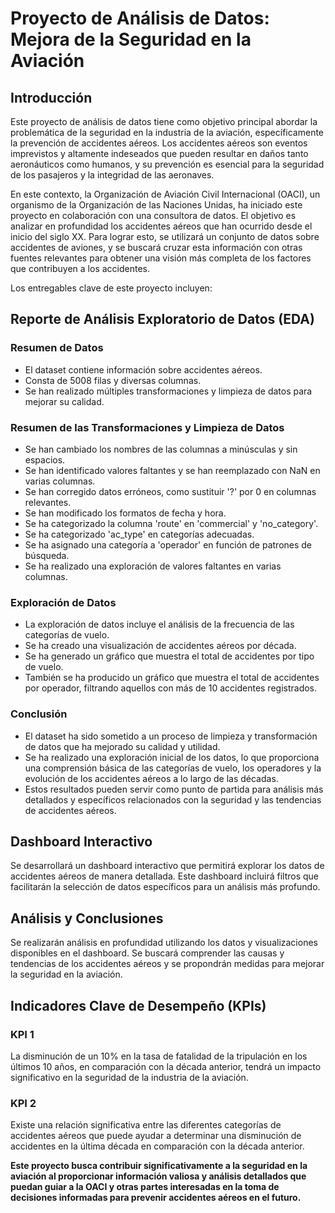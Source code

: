 # Proyecto de Análisis de Datos: Mejora de la Seguridad en la Aviación

## Introducción

Este proyecto de análisis de datos tiene como objetivo principal abordar la problemática de la seguridad en la industria de la aviación, específicamente la prevención de accidentes aéreos. Los accidentes aéreos son eventos imprevistos y altamente indeseados que pueden resultar en daños tanto aeronáuticos como humanos, y su prevención es esencial para la seguridad de los pasajeros y la integridad de las aeronaves.

En este contexto, la Organización de Aviación Civil Internacional (OACI), un organismo de la Organización de las Naciones Unidas, ha iniciado este proyecto en colaboración con una consultora de datos. El objetivo es analizar en profundidad los accidentes aéreos que han ocurrido desde el inicio del siglo XX. Para lograr esto, se utilizará un conjunto de datos sobre accidentes de aviones, y se buscará cruzar esta información con otras fuentes relevantes para obtener una visión más completa de los factores que contribuyen a los accidentes.

Los entregables clave de este proyecto incluyen:

## Reporte de Análisis Exploratorio de Datos (EDA)

### Resumen de Datos

- El dataset contiene información sobre accidentes aéreos.
- Consta de 5008 filas y diversas columnas.
- Se han realizado múltiples transformaciones y limpieza de datos para mejorar su calidad.

### Resumen de las Transformaciones y Limpieza de Datos

- Se han cambiado los nombres de las columnas a minúsculas y sin espacios.
- Se han identificado valores faltantes y se han reemplazado con NaN en varias columnas.
- Se han corregido datos erróneos, como sustituir '?' por 0 en columnas relevantes.
- Se han modificado los formatos de fecha y hora.
- Se ha categorizado la columna 'route' en 'commercial' y 'no_category'.
- Se ha categorizado 'ac_type' en categorías adecuadas.
- Se ha asignado una categoría a 'operador' en función de patrones de búsqueda.
- Se ha realizado una exploración de valores faltantes en varias columnas.

### Exploración de Datos

- La exploración de datos incluye el análisis de la frecuencia de las categorías de vuelo.
- Se ha creado una visualización de accidentes aéreos por década.
- Se ha generado un gráfico que muestra el total de accidentes por tipo de vuelo.
- También se ha producido un gráfico que muestra el total de accidentes por operador, filtrando aquellos con más de 10 accidentes registrados.

### Conclusión

- El dataset ha sido sometido a un proceso de limpieza y transformación de datos que ha mejorado su calidad y utilidad.
- Se ha realizado una exploración inicial de los datos, lo que proporciona una comprensión básica de las categorías de vuelo, los operadores y la evolución de los accidentes aéreos a lo largo de las décadas.
- Estos resultados pueden servir como punto de partida para análisis más detallados y específicos relacionados con la seguridad y las tendencias de accidentes aéreos.

## Dashboard Interactivo

Se desarrollará un dashboard interactivo que permitirá explorar los datos de accidentes aéreos de manera detallada. Este dashboard incluirá filtros que facilitarán la selección de datos específicos para un análisis más profundo.

## Análisis y Conclusiones

Se realizarán análisis en profundidad utilizando los datos y visualizaciones disponibles en el dashboard. Se buscará comprender las causas y tendencias de los accidentes aéreos y se propondrán medidas para mejorar la seguridad en la aviación.

## Indicadores Clave de Desempeño (KPIs)

### KPI 1
La disminución de un 10% en la tasa de fatalidad de la tripulación en los últimos 10 años, en comparación con la década anterior, tendrá un impacto significativo en la seguridad de la industria de la aviación.

### KPI 2
Existe una relación significativa entre las diferentes categorías de accidentes aéreos que puede ayudar a determinar una disminución de accidentes en la última década en comparación con la década anterior.

**Este proyecto busca contribuir significativamente a la seguridad en la aviación al proporcionar información valiosa y análisis detallados que puedan guiar a la OACI y otras partes interesadas en la toma de decisiones informadas para prevenir accidentes aéreos en el futuro.**